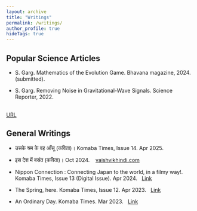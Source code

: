```yaml
---
layout: archive
title: "Writings"
permalink: /writings/
author_profile: true
hideTags: true
---
```




## Popular Science Articles

- S. Garg. Mathematics of the Evolution Game. Bhavana magazine, 2024. (submitted).

- S. Garg. Removing Noise in Gravitational-Wave Signals. Science Reporter, 2022.
&nbsp;
<br/>
<i class="fa fa-external-link-alt"></i>
<a href="http://nopr.niscpr.res.in/handle/123456789/61105">URL</a>


## General Writings

- उसके श्रम के वह आँसू (कविता)। Komaba Times, Issue 14. Apr 2025. 
- इस देश में बसंत (कविता)। Oct 2024.
&nbsp;
<i class="fa fa-external-link-alt">&nbsp;</i>[vaishvikhindi.com](https://vaishvikhindi.com/posts/5620)

- Nippon Connection : Connecting Japan to the world, in a filmy way!. Komaba Times, Issue 13 (Digital Issue). Apr 2024.
&nbsp;
<i class="fa fa-link"></i>
<a href="https://online.fliphtml5.com/parat/aehs/#p=1">Link</a>

- The Spring, here. Komaba Times, Issue 12. Apr 2023.
&nbsp;
<i class="fa fa-link"></i>
<a href="https://www.komabatimes.com/post/the-spring-here">Link</a>

- An Ordinary Day. Komaba Times. Mar 2023.
&nbsp;
<i class="fa fa-link"></i>
<a href="https://www.komabatimes.com/post/an-ordinary-day">Link</a>

